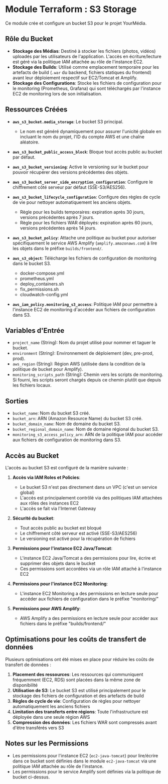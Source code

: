 # Module Terraform : S3 Storage

Ce module crée et configure un bucket S3 pour le projet YourMédia.

## Rôle du Bucket

* **Stockage des Médias**: Destiné à stocker les fichiers (photos, vidéos) uploadés par les utilisateurs de l'application. L'accès en écriture/lecture est géré via la politique IAM attachée au rôle de l'instance EC2.
* **Stockage des Builds**: Utilisé comme emplacement temporaire pour les artefacts de build (`.war` du backend, fichiers statiques du frontend) avant leur déploiement respectif sur EC2/Tomcat et Amplify.
* **Stockage des Configurations**: Stocke les fichiers de configuration pour le monitoring (Prometheus, Grafana) qui sont téléchargés par l'instance EC2 de monitoring lors de son initialisation.

## Ressources Créées

* **`aws_s3_bucket.media_storage`**: Le bucket S3 principal.
  * Le nom est généré dynamiquement pour assurer l'unicité globale en incluant le nom du projet, l'ID du compte AWS et une chaîne aléatoire.

* **`aws_s3_bucket_public_access_block`**: Bloque tout accès public au bucket par défaut.

* **`aws_s3_bucket_versioning`**: Active le versioning sur le bucket pour pouvoir récupérer des versions précédentes des objets.

* **`aws_s3_bucket_server_side_encryption_configuration`**: Configure le chiffrement côté serveur par défaut (SSE-S3/AES256).

* **`aws_s3_bucket_lifecycle_configuration`**: Configure des règles de cycle de vie pour nettoyer automatiquement les anciens objets.
  * Règle pour les builds temporaires: expiration après 30 jours, versions précédentes après 7 jours.
  * Règle pour les fichiers WAR déployés: expiration après 60 jours, versions précédentes après 14 jours.

* **`aws_s3_bucket_policy`**: Attache une politique au bucket pour autoriser spécifiquement le service AWS Amplify (`amplify.amazonaws.com`) à lire les objets dans le préfixe `builds/frontend/`.

* **`aws_s3_object`**: Télécharge les fichiers de configuration de monitoring dans le bucket S3.
  * docker-compose.yml
  * prometheus.yml
  * deploy_containers.sh
  * fix_permissions.sh
  * cloudwatch-config.yml

* **`aws_iam_policy.monitoring_s3_access`**: Politique IAM pour permettre à l'instance EC2 de monitoring d'accéder aux fichiers de configuration dans S3.

## Variables d'Entrée

* `project_name` (String): Nom du projet utilisé pour nommer et taguer le bucket.
* `environment` (String): Environnement de déploiement (dev, pre-prod, prod).
* `aws_region` (String): Région AWS (utilisée dans la condition de la politique de bucket pour Amplify).
* `monitoring_scripts_path` (String): Chemin vers les scripts de monitoring. Si fourni, les scripts seront chargés depuis ce chemin plutôt que depuis les fichiers locaux.

## Sorties

* `bucket_name`: Nom du bucket S3 créé.
* `bucket_arn`: ARN (Amazon Resource Name) du bucket S3 créé.
* `bucket_domain_name`: Nom de domaine du bucket S3.
* `bucket_regional_domain_name`: Nom de domaine régional du bucket S3.
* `monitoring_s3_access_policy_arn`: ARN de la politique IAM pour accéder aux fichiers de configuration de monitoring dans S3.

## Accès au Bucket

L'accès au bucket S3 est configuré de la manière suivante :

1. **Accès via IAM Roles et Policies**:
   * Le bucket S3 n'est pas directement dans un VPC (c'est un service global)
   * L'accès est principalement contrôlé via des politiques IAM attachées aux rôles des instances EC2
   * L'accès se fait via l'Internet Gateway

2. **Sécurité du bucket**:
   * Tout accès public au bucket est bloqué
   * Le chiffrement côté serveur est activé (SSE-S3/AES256)
   * Le versioning est activé pour la récupération de fichiers

3. **Permissions pour l'instance EC2 Java/Tomcat**:
   * L'instance EC2 Java/Tomcat a des permissions pour lire, écrire et supprimer des objets dans le bucket
   * Ces permissions sont accordées via un rôle IAM attaché à l'instance EC2

4. **Permissions pour l'instance EC2 Monitoring**:
   * L'instance EC2 Monitoring a des permissions en lecture seule pour accéder aux fichiers de configuration dans le préfixe "monitoring/"

5. **Permissions pour AWS Amplify**:
   * AWS Amplify a des permissions en lecture seule pour accéder aux fichiers dans le préfixe "builds/frontend/"

## Optimisations pour les coûts de transfert de données

Plusieurs optimisations ont été mises en place pour réduire les coûts de transfert de données :

1. **Placement des ressources**: Les ressources qui communiquent fréquemment (EC2, RDS) sont placées dans la même zone de disponibilité
2. **Utilisation de S3**: Le bucket S3 est utilisé principalement pour le stockage des fichiers de configuration et des artefacts de build
3. **Règles de cycle de vie**: Configuration de règles pour nettoyer automatiquement les anciens fichiers
4. **Limitation des transferts entre régions**: Toute l'infrastructure est déployée dans une seule région AWS
5. **Compression des données**: Les fichiers WAR sont compressés avant d'être transférés vers S3

## Notes sur les Permissions

* Les permissions pour l'instance EC2 (`ec2-java-tomcat`) pour lire/écrire dans ce bucket sont définies dans le module `ec2-java-tomcat` via une politique IAM attachée au rôle de l'instance.
* Les permissions pour le service Amplify sont définies via la politique de bucket ci-dessus.
